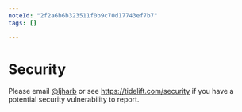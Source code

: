 ```yaml
---
noteId: "2f2a6b6b323511f0b9c70d17743ef7b7"
tags: []

---
```


# Security

Please email [@ljharb](https://github.com/ljharb) or see https://tidelift.com/security if you have a potential security vulnerability to report.
